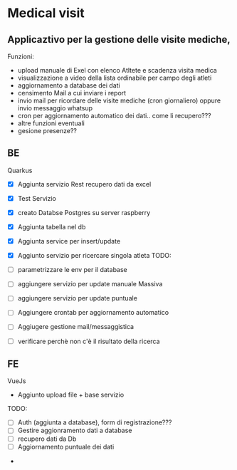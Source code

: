 # Medical visit
## Applicaztivo per la gestione delle visite mediche,
Funzioni:
 - upload manuale di Exel con elenco Atltete e scadenza visita medica
 - visualizzazione a video della lista ordinabile per campo degli atleti
 - aggiornamento a database dei dati
 - censimento Mail a cui inviare i report
 - invio mail per ricordare delle visite mediche (cron giornaliero) oppure invio messaggio whatsup
 - cron per aggiornamento automatico dei dati.. come li recupero???
 - altre funzioni eventuali
 - gesione presenze?? 



## BE
Quarkus
 - [X] Aggiunta servizio Rest recupero dati da excel
 - [X] Test Servizio
 - [X] creato Databse Postgres su server raspberry
 - [X] Aggiunta tabella nel db
 - [X] Aggiunta service per insert/update
 - [X] Aggiunto servizio per ricercare singola atleta
TODO:
 - [ ] parametrizzare le env per il database  
 - [ ] aggiungere servizio per update manuale Massiva
 - [ ] aggiungere servizio per update puntuale
 - [ ] Aggiungere crontab per aggiornamento automatico
 - [ ] Aggiugere gestione mail/messaggistica
 - [ ] verificare perchè non c'è il risultato della ricerca


## FE
VueJs
- Aggiunto upload file + base servizio

TODO:
 - [ ] Auth (aggiunta a database), form di registrazione???
 - [ ] Gestire aggionramento dati a database
 - [ ] recupero dati da Db
 - [ ] Aggiornamento puntuale dei dati
 - 
